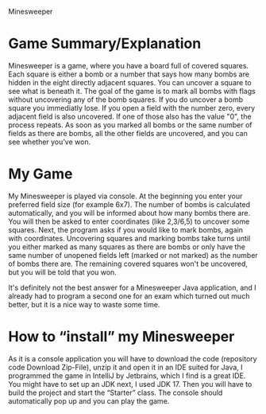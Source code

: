 Minesweeper

# Game Summary/Explanation

Minesweeper is a game, where you have a board full of covered squares. Each square is either a bomb or a number that says how many bombs are hidden in the eight directly adjacent squares. You can uncover a square to see what is beneath it. The goal of the game is to mark all bombs with flags without uncovering any of the bomb squares. If you do uncover a bomb square you immediatly lose. If you open a field with the number zero, every adjacent field is also uncovered. If one of those also has the value "0", the process repeats. As soon as you marked all bombs or the same number of fields as there are bombs, all the other fields are uncovered, and you can see whether you’ve won.

# My Game

My Minesweeper is played via console. At the beginning you enter your preferred field size (for example 6x7). The number of bombs is calculated automatically, and you will be informed about how many bombs there are. You will then be asked to enter coordinates (like 2,3/6,5) to uncover some squares. Next, the program asks if you would like to mark bombs, again with coordinates. Uncovering squares and marking bombs take turns until you either marked as many squares as there are bombs or only have the same number of unopened fields left (marked or not marked) as the number of bombs there are. The remaining covered squares won't be uncovered, but you will be told that you won.

It's definitely not the best answer for a Minesweeper Java application, and I already had to program a second one for an exam which turned out much better, but it is a nice way to waste some time.

# How to “install” my Minesweeper

As it is a console application you will have to download the code (repository code Download Zip-File), unzip it and open it in an IDE suited for Java, I programmed the game in IntelliJ by Jetbrains, which I find is a great IDE. You might have to set up an JDK next, I used JDK 17. Then you will have to build the project and start the “Starter” class. The console should automatically pop up and you can play the game.
